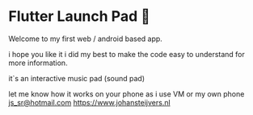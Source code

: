 # Flutter Launch Pad 🚀

Welcome to my first web / android based app.

i hope you like it i did my best to make the code easy to understand
for more information.

it`s an interactive music pad (sound pad)

let me know how it works on your phone as i use VM or my own phone
js_sr@hotmail.com
https://www.johansteijvers.nl
